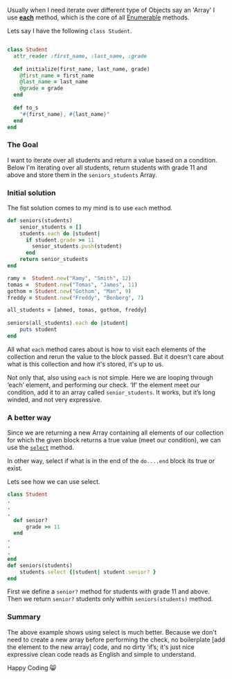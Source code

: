 
 Usually when I need iterate over different type of Objects say an 'Array' I use [**each**](http://www.ruby-doc.org/core-2.1.2/Array.html#method-i-each) method, which is the core of all [Enumerable](http://www.ruby-doc.org/core-2.1.2/Enumerable.html) methods. 
 
 
 Lets say I have the following `class Student`.
 
```ruby 

class Student  
  attr_reader :first_name, :last_name, :grade	
    
  def initialize(first_name, last_name, grade)
    @first_name = first_name 
    @last_name = last_name
    @grade = grade
  end
     
  def to_s
    "#{first_name}, #{last_name}"
  end
end
``` 
### The Goal 

I want to iterate over all students and return a value based on a condition. Below I'm iterating over all students, return students with grade 11 and above and store them in the `seniors_students`  Array. 


### Initial solution 
The fist solution comes to my mind is to use `each` method. 
 
```ruby
def seniors(students)
    senior_students = []  
    students.each do |student|
      if student.grade >= 11
        senior_students.push(student)
      end
    return senior_students
end

ramy =  Student.new("Ramy", "Smith", 12)
tomas =  Student.new("Tomas", "James", 11)
gothom = Student.new("Gothom", "Man", 9)
freddy = Student.new("Freddy", "Benberg", 7)

all_students = [ahmed, tomas, gothom, freddy]
 
seniors(all_students).each do |student|
    puts student
end
```

All what `each` method cares about is how to visit each elements of the collection and rerun the value to the block passed. But it doesn't care about what is this collection and how it's stored, it's up to us.

Not only that, also using `each` is not simple. Here we are looping through ‘each’ element, and performing our check. ‘If’ the element meet our condition, add it to an array called `senior_students`. It works, but it’s long winded, and not very expressive. 


### A better way 

Since we are returning a new Array containing all elements of our collection for which the given block returns a true value (meet our condition), we can use the [`select`](http://www.ruby-doc.org/core-2.1.2/Array.html#method-i-select) method. 


In other way, select if what is in the end of the `do....end` block its true or exist.

Lets see how we can use select. 


```ruby
class Student
.
.
.
  def senior?
      grade >= 11
  end
.
.
.
end
def seniors(students)
    students.select {|student| student.senior? }
end
```

First we define a `senior?` method for students with grade 11 and above. Then we return `senior?` students only within `seniors(students)` method.

### Summary

The above example shows using select is much better. Because we don't need to create a new array before performing the check, no boilerplate [add the element to the new array] code, and no dirty ‘if’s; it's just nice expressive clean code reads as English and simple to understand.

Happy Coding :smile_cat: